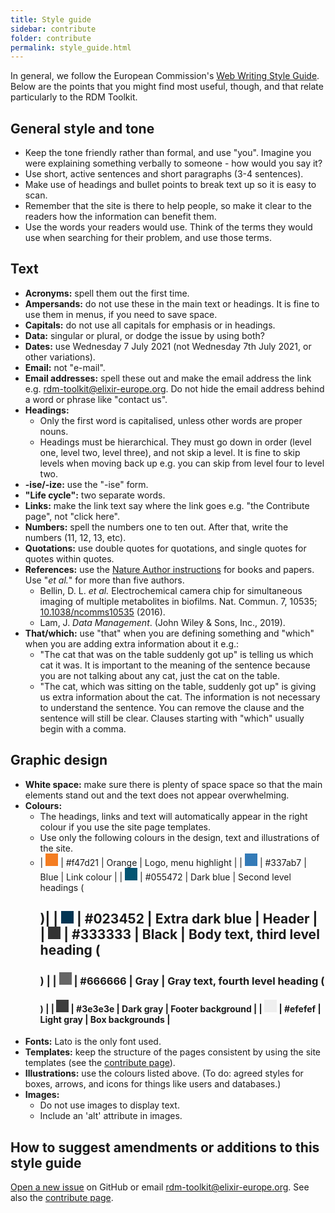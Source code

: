```yaml
---
title: Style guide
sidebar: contribute
folder: contribute
permalink: style_guide.html
---
```


In general, we follow the European Commission's [Web Writing Style Guide](https://wikis.ec.europa.eu/display/WEBGUIDE/02.+Web+writing+guidelines). Below are the points that you might find most useful, though, and that relate particularly to the RDM Toolkit.

## General style and tone
  * Keep the tone friendly rather than formal, and use "you". Imagine you were explaining something verbally to someone - how would you say it?
  * Use short, active sentences and short paragraphs (3-4 sentences).
  * Make use of headings and bullet points to break text up so it is easy to scan.
  * Remember that the site is there to help people, so make it clear to the readers how the information can benefit them.
  * Use the words your readers would use. Think of the terms they would use when searching for their problem, and use those terms.

## Text
  * **Acronyms:** spell them out the first time.
  * **Ampersands:** do not use these in the main text or headings. It is fine to use them in menus, if you need to save space.
  * **Capitals:** do not use all capitals for emphasis or in headings.
  * **Data:** singular or plural, or dodge the issue by using both?
  * **Dates:** use Wednesday 7 July 2021 (not Wednesday 7th July 2021, or other variations).
  * **Email:** not "e-mail".
  * **Email addresses:** spell these out and make the email address the link e.g. [rdm-toolkit@elixir-europe.org](mailto:rdm-toolkit@elixir-europe.org). Do not hide the email address behind a word or phrase like "contact us".
  * **Headings:**
    * Only the first word is capitalised, unless other words are proper nouns.
    * Headings must be hierarchical. They must go down in order (level one, level two, level three), and not skip a level. It is fine to skip levels when moving back up e.g. you can skip from level four to level two.
  * **-ise/-ize:** use the "-ise" form.
  * **"Life cycle":** two separate words.
  * **Links:** make the link text say where the link goes e.g. "the Contribute page", not "click here".
  * **Numbers:** spell the numbers one to ten out. After that, write the numbers (11, 12, 13, etc).
  * **Quotations:** use double quotes for quotations, and single quotes for quotes within quotes.
  * **References:** use the [Nature Author instructions](https://www.nature.com/srep/author-instructions/submission-guidelines#references) for books and papers. Use "<i>et al.</i>" for more than five authors.
    * Bellin, D. L. <i>et al.</i> Electrochemical camera chip for simultaneous imaging of multiple metabolites in biofilms. Nat. Commun. 7, 10535; [10.1038/ncomms10535](http://www.nature.com/articles/ncomms10535) (2016).
    * Lam, J. <cite>Data Management</cite>. (John Wiley & Sons, Inc., 2019).
  * **That/which:** use "that" when you are defining something and "which" when you are adding extra information about it e.g.:
    * "The cat that was on the table suddenly got up" is telling us which cat it was. It is important to the meaning of the sentence because you are not talking about any cat, just the cat on the table.
    * "The cat, which was sitting on the table, suddenly got up" is giving us extra information about the cat. The information is not necessary to understand the sentence. You can remove the clause and the sentence will still be clear. Clauses starting with "which" usually begin with a comma.

## Graphic design
  * **White space:** make sure there is plenty of space space so that the main elements stand out and the text does not appear overwhelming.
  * **Colours:** <br />
    * The headings, links and text will automatically appear in the right colour if you use the site page templates.
    * Use only the following colours in the design, text and illustrations of the site.
    * | <span style="display: inline-block; width: 20px; height: 20px; background: #f47d21;"></span> | #f47d21 | Orange | Logo, menu highlight |
      | <span style="display: inline-block; width: 20px; height: 20px; background: #337ab7;"></span> | #337ab7 | Blue | Link colour |
      | <span style="display: inline-block; width: 20px; height: 20px; background: #055472;"></span> | #055472 | Dark blue | Second level headings (<h2>)|
      | <span style="display: inline-block; width: 20px; height: 20px; background: #023452;"></span> | #023452 | Extra dark blue | Header |
      | <span style="display: inline-block; width: 20px; height: 20px; background: #333333;"></span> | #333333 | Black | Body text, third level heading (<h3>) |
      | <span style="display: inline-block; width: 20px; height: 20px; background: #666666;"></span> | #666666 | Gray | Gray text, fourth level heading (<h4>) |
      | <span style="display: inline-block; width: 20px; height: 20px; background: #3e3e3e;"></span> | #3e3e3e | Dark gray | Footer background |
      | <span style="display: inline-block; width: 20px; height: 20px; background: #efefef;"></span> | #efefef | Light gray | Box backgrounds |
  * **Fonts:** Lato is the only font used.
  * **Templates:** keep the structure of the pages consistent by using the site templates (see the [contribute page](https://rdm.elixir-europe.org/how_to_contribute.html)).
  * **Illustrations:** use the colours listed above. (To do: agreed styles for boxes, arrows, and icons for things like users and databases.)
  * **Images:**
    * Do not use images to display text.
    * Include an 'alt' attribute in images.

## How to suggest amendments or additions to this style guide
[Open a new issue](https://github.com/elixir-europe/rdm-toolkit/issues) on GitHub or email [rdm-toolkit@elixir-europe.org](mailto:rdm-toolkit@elixir-europe.org). See also the [contribute page](https://rdm.elixir-europe.org/how_to_contribute.html).
